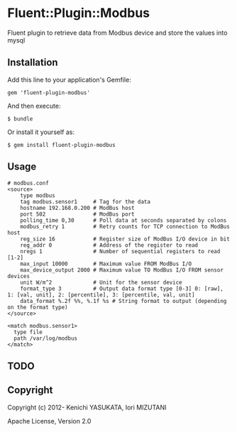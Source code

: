 # Fluent::Plugin::Modbus

Fluent plugin to retrieve data from Modbus device and store the values into mysql

## Installation

Add this line to your application's Gemfile:

    gem 'fluent-plugin-modbus'

And then execute:

    $ bundle

Or install it yourself as:

    $ gem install fluent-plugin-modbus

## Usage

    # modbus.conf
    <source>
        type modbus
        tag modbus.sensor1     # Tag for the data
        hostname 192.168.0.200 # ModBus host
        port 502               # ModBus port
        polling_time 0,30      # Poll data at seconds separated by colons
        modbus_retry 1         # Retry counts for TCP connection to ModBus host
        reg_size 16            # Register size of ModBus I/O device in bit
        reg_addr 0             # Address of the register to read
        nregs 1                # Number of sequential registers to read [1-2]
        max_input 10000        # Maximum value FROM ModBus I/O
        max_device_output 2000 # Maximum value TO ModBus I/O FROM sensor devices
        unit W/m^2             # Unit for the sensor device
        format_type 3          # Output data format type [0-3] 0: [raw], 1: [val, unit], 2: [percentile], 3: [percentile, val, unit]       
        data_format %.2f %%, %.1f %s # String format to output (depending on the format type)
    </source>

    <match modbus.sensor1>
      type file
      path /var/log/modbus
    </match>

## TODO


## Copyright

Copyright (c) 2012- Kenichi YASUKATA, Iori MIZUTANI

Apache License, Version 2.0
